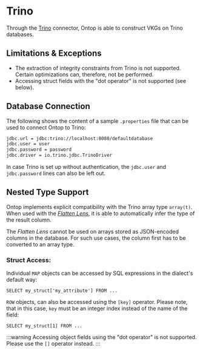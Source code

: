 # Trino

Through the [Trino](https://trino.io) connector, Ontop is able to construct VKGs on Trino databases.

## Limitations & Exceptions

- The extraction of integrity constraints from Trino is not supported. Certain optimizations can, therefore, not be performed.
- Accessing struct fields with the "dot operator" is not supported (see below).

## Database Connection

The following shows the content of a sample `.properties` file that can be used to connect Ontop to Trino:

```bash
jdbc.url = jdbc:trino://localhost:8080/defaultdatabase
jdbc.user = user
jdbc.password = password
jdbc.driver = io.trino.jdbc.TrinoDriver
```

In case Trino is set up without authentication, the `jdbc.user` and `jdbc.password` lines can also be left out.

## Nested Type Support

Ontop implements explicit compatibility with the Trino array type `array(t)`. When used with the [_Flatten Lens_](../guide/advanced/lenses.md#flattenlens), it is able to automatically infer the type of the result column.

The _Flatten Lens_ cannot be used on arrays stored as JSON-encoded columns in the database. For such use cases, the column first has to be converted to an array type.

### Struct Access:
 Individual `MAP` objects can be accessed by SQL expressions in the dialect's default way:
```
SELECT my_struct['my_attribute'] FROM ...
```

`ROW` objects, can also be accessed using the `[key]` operator. Please note, that in this case, `key` must be an integer index instead of the name of the field:
```
SELECT my_struct[1] FROM ...
```

:::warning
Accessing object fields using the "dot operator" is not supported. Please use the `[]` operator instead.
:::
